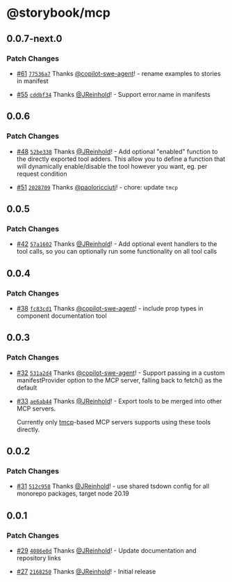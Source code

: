# @storybook/mcp

## 0.0.7-next.0

### Patch Changes

- [#61](https://github.com/storybookjs/mcp/pull/61) [`77536a7`](https://github.com/storybookjs/mcp/commit/77536a71812fe111f6b60c84bd2c26cb0eb00bc5) Thanks [@copilot-swe-agent](https://github.com/apps/copilot-swe-agent)! - rename examples to stories in manifest

- [#55](https://github.com/storybookjs/mcp/pull/55) [`cddbf34`](https://github.com/storybookjs/mcp/commit/cddbf34a0c99296856ecfed2c24cf689fcb2fd2a) Thanks [@JReinhold](https://github.com/JReinhold)! - Support error.name in manifests

## 0.0.6

### Patch Changes

- [#48](https://github.com/storybookjs/mcp/pull/48) [`52be338`](https://github.com/storybookjs/mcp/commit/52be33863c62c703826fa915be7eae656c18a6ed) Thanks [@JReinhold](https://github.com/JReinhold)! - Add optional "enabled" function to the directly exported tool adders. This allow you to define a function that will dynamically enable/disable the tool however you want, eg. per request condition

- [#51](https://github.com/storybookjs/mcp/pull/51) [`2028709`](https://github.com/storybookjs/mcp/commit/20287092a914fb108af1d90d64adf4c604e1a81a) Thanks [@paoloricciuti](https://github.com/paoloricciuti)! - chore: update `tmcp`

## 0.0.5

### Patch Changes

- [#42](https://github.com/storybookjs/mcp/pull/42) [`57a1602`](https://github.com/storybookjs/mcp/commit/57a16022dda428ddc303eec615b5b4c73942144c) Thanks [@JReinhold](https://github.com/JReinhold)! - Add optional event handlers to the tool calls, so you can optionally run some functionality on all tool calls

## 0.0.4

### Patch Changes

- [#38](https://github.com/storybookjs/mcp/pull/38) [`fc83cd1`](https://github.com/storybookjs/mcp/commit/fc83cd1c7f50cc0d12bc24ed427c5b38fa52acee) Thanks [@copilot-swe-agent](https://github.com/apps/copilot-swe-agent)! - include prop types in component documentation tool

## 0.0.3

### Patch Changes

- [#32](https://github.com/storybookjs/mcp/pull/32) [`531a2d4`](https://github.com/storybookjs/mcp/commit/531a2d4be0684c94d516b76d93863337883b2bad) Thanks [@copilot-swe-agent](https://github.com/apps/copilot-swe-agent)! - Support passing in a custom manifestProvider option to the MCP server, falling back to fetch() as the default

- [#33](https://github.com/storybookjs/mcp/pull/33) [`ae6ab44`](https://github.com/storybookjs/mcp/commit/ae6ab44e4c4bdf9797facab69c6748bc7a52ba9a) Thanks [@JReinhold](https://github.com/JReinhold)! - Export tools to be merged into other MCP servers.

  Currently only [tmcp](https://github.com/paoloricciuti/tmcp)-based MCP servers supports using these tools directly.

## 0.0.2

### Patch Changes

- [#31](https://github.com/storybookjs/mcp/pull/31) [`512c958`](https://github.com/storybookjs/mcp/commit/512c9588bf6e6b39b7c4d58694229b1e67ffc1d2) Thanks [@JReinhold](https://github.com/JReinhold)! - use shared tsdown config for all monorepo packages, target node 20.19

## 0.0.1

### Patch Changes

- [#29](https://github.com/storybookjs/mcp/pull/29) [`4086e0d`](https://github.com/storybookjs/mcp/commit/4086e0d41d29a2e5c412a5cfd6bc65d97bf9ee76) Thanks [@JReinhold](https://github.com/JReinhold)! - Update documentation and repository links

- [#27](https://github.com/storybookjs/mcp/pull/27) [`2168250`](https://github.com/storybookjs/mcp/commit/2168250cc1f365a221b3c63dce375ed4bf1a583b) Thanks [@JReinhold](https://github.com/JReinhold)! - Initial release
